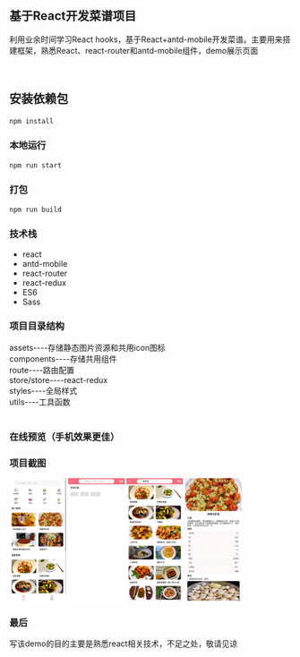 ## 基于React开发菜谱项目
利用业余时间学习React hooks，基于React+antd-mobile开发菜谱。主要用来搭建框架，熟悉React、react-router和antd-mobile组件，demo展示页面

<br/>

## 安装依赖包
```
npm install
```

### 本地运行
```
npm run start
```

### 打包
```
npm run build
```

### 技术栈

 - react
 - antd-mobile
 - react-router
 - react-redux
 - ES6
 - Sass

### 项目目录结构

assets----存储静态图片资源和共用icon图标<br/>
components----存储共用组件<br/>
route----路由配置<br/>
store/store----react-redux<br/>
styles----全局样式<br/>
utils----工具函数<br/>
<br/>

### 在线预览（手机效果更佳）


### 项目截图

<img src="./screenshot/home.png" width="20%">
<img src="./screenshot/history.png" width="20%">
<img src="./screenshot/search.png" width="20%">
<img src="./screenshot/detail.png" width="20%">
<br/>

### 最后
写该demo的目的主要是熟悉react相关技术，不足之处，敬请见谅
<br/>
